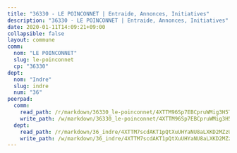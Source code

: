 ```yaml
---
title: "36330 - LE POINCONNET | Entraide, Annonces, Initiatives"
description: "36330 - LE POINCONNET | Entraide, Annonces, Initiatives"
date: 2020-01-11T14:09:21+09:00
collapsible: false
layout: commune
comm:
  nom: "LE POINCONNET"
  slug: le-poinconnet
  cp: "36330"
dept:
  nom: "Indre"
  slug: indre
  num: "36"
peerpad:
  comm:
    read_path: /r/markdown/36330_le-poinconnet/4XTTM96Sp7EBCpruWMig3H5TPB2ruwaDRdmfmHgZnxD7e1yEN
    write_path: /w/markdown/36330_le-poinconnet/4XTTM96Sp7EBCpruWMig3H5TPB2ruwaDRdmfmHgZnxD7e1yEN-K3TgV3cmbVfTv8mnHaaMNAsFaThtUVZxHYzhjhEQyELnpYcfjsAHCWo3sW7eNCbcM3nAu4PHnK4Za5zzrwVsURyZHp5eMKX3WVgGPpsnreVR7kmPhwzCD6YKkpKNhWALwYxAE7T4
  dept:
    read_path: /r/markdown/36_indre/4XTTM7scdAKT1pQtXuUHYaNU8aLXKD2MZzUyDRUiaoLJH1te1
    write_path: /w/markdown/36_indre/4XTTM7scdAKT1pQtXuUHYaNU8aLXKD2MZzUyDRUiaoLJH1te1-K3TgUJm9AdSDNtPtmMKFa5Tiw77X4i7zf6CsTYrtgVdahxAwuJV6RAfi8dWyH9wrbVDRxjX7knrwwECg7WApeuWQ945kurMeJLQeKJv4CQZseab78J3HMioZhgr2H44E9b6FqBoT
---
```


